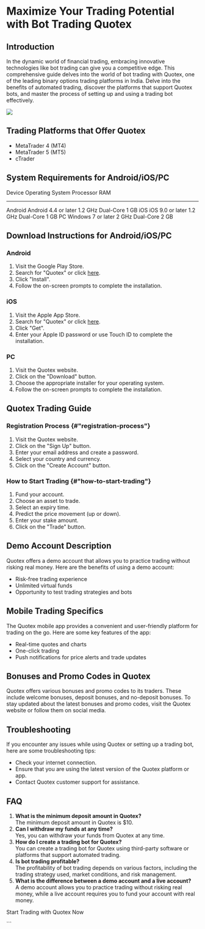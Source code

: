 # Maximize Your Trading Potential with Bot Trading Quotex

## Introduction

In the dynamic world of financial trading, embracing innovative
technologies like bot trading can give you a competitive edge. This
comprehensive guide delves into the world of bot trading with Quotex,
one of the leading binary options trading platforms in India. Delve into
the benefits of automated trading, discover the platforms that support
Quotex bots, and master the process of setting up and using a trading
bot effectively.

[![](https://static.quotex.io/files/4_en/300_250.jpg)](https://traff.sbs/brokerqxlid)

## Trading Platforms that Offer Quotex

-   MetaTrader 4 (MT4)
-   MetaTrader 5 (MT5)
-   cTrader

## System Requirements for Android/iOS/PC

  Device    Operating System       Processor           RAM
  --------- ---------------------- ------------------- ------
  Android   Android 4.4 or later   1.2 GHz Dual-Core   1 GB
  iOS       iOS 9.0 or later       1.2 GHz Dual-Core   1 GB
  PC        Windows 7 or later     2 GHz Dual-Core     2 GB

## Download Instructions for Android/iOS/PC

### Android

1.  Visit the Google Play Store.
2.  Search for "Quotex" or click
    [here](\%22https://play.google.com/store/apps/details?id=com.quotex.trader\%22).
3.  Click "Install".
4.  Follow the on-screen prompts to complete the installation.

### iOS

1.  Visit the Apple App Store.
2.  Search for "Quotex" or click
    [here](\%22https://apps.apple.com/us/app/quotex-online-trading/id1509010210\%22).
3.  Click "Get".
4.  Enter your Apple ID password or use Touch ID to complete the
    installation.

### PC

1.  Visit the Quotex website.
2.  Click on the "Download" button.
3.  Choose the appropriate installer for your operating system.
4.  Follow the on-screen prompts to complete the installation.

## Quotex Trading Guide

### Registration Process {#"registration-process"}

1.  Visit the Quotex website.
2.  Click on the "Sign Up" button.
3.  Enter your email address and create a password.
4.  Select your country and currency.
5.  Click on the "Create Account" button.

### How to Start Trading {#"how-to-start-trading"}

1.  Fund your account.
2.  Choose an asset to trade.
3.  Select an expiry time.
4.  Predict the price movement (up or down).
5.  Enter your stake amount.
6.  Click on the "Trade" button.

## Demo Account Description

Quotex offers a demo account that allows you to practice trading without
risking real money. Here are the benefits of using a demo account:

-   Risk-free trading experience
-   Unlimited virtual funds
-   Opportunity to test trading strategies and bots

## Mobile Trading Specifics

The Quotex mobile app provides a convenient and user-friendly platform
for trading on the go. Here are some key features of the app:

-   Real-time quotes and charts
-   One-click trading
-   Push notifications for price alerts and trade updates

## Bonuses and Promo Codes in Quotex

Quotex offers various bonuses and promo codes to its traders. These
include welcome bonuses, deposit bonuses, and no-deposit bonuses. To
stay updated about the latest bonuses and promo codes, visit the Quotex
website or follow them on social media.

## Troubleshooting

If you encounter any issues while using Quotex or setting up a trading
bot, here are some troubleshooting tips:

-   Check your internet connection.
-   Ensure that you are using the latest version of the Quotex platform
    or app.
-   Contact Quotex customer support for assistance.

## FAQ

1.  **What is the minimum deposit amount in Quotex?**\
    The minimum deposit amount in Quotex is \$10.
2.  **Can I withdraw my funds at any time?**\
    Yes, you can withdraw your funds from Quotex at any time.
3.  **How do I create a trading bot for Quotex?**\
    You can create a trading bot for Quotex using third-party software
    or platforms that support automated trading.
4.  **Is bot trading profitable?**\
    The profitability of bot trading depends on various factors,
    including the trading strategy used, market conditions, and risk
    management.
5.  **What is the difference between a demo account and a live
    account?**\
    A demo account allows you to practice trading without risking real
    money, while a live account requires you to fund your account with
    real money.

Start Trading with Quotex Now

\`\`\`

